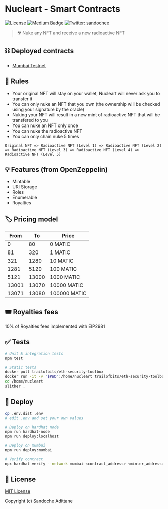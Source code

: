 # Nucleart - Smart Contracts

[![License](https://img.shields.io/github/license/mashape/apistatus.svg)](./LICENSE)
[![Medium Badge](https://badgen.net/badge/icon/medium?icon=medium&label)](https://medium.com/@sandoche)
[![Twitter: sandochee](https://img.shields.io/twitter/follow/sandochee.svg?style=social)](https://twitter.com/sandochee)

> ☢️ Nuke any NFT and receive a new radioactive NFT

## ⛓️ Deployed contracts

- [Mumbai Testnet](https://mumbai.polygonscan.com/address/0xB9DA8b6334ffDc7188355bF48d929d7077cCA9ea)

## 📜 Rules

- Your original NFT will stay on your wallet, Nucleart will never ask you to transfer it
- You can only nuke an NFT that you own (the ownership will be checked using your signature by the oracle)
- Nuking your NFT will result in a new mint of radioactive NFT that will be transfered to you
- You can nuke an NFT only once
- You can nuke the radioactive NFT
- You can only chain nuke 5 times

```
Original NFT => Radioactive NFT (Level 1) => Radioactive NFT (Level 2) => Radioactive NFT (Level 3) => Radioactive NFT (Level 4) => Radioactive NFT (Level 5)
```

## 💡 Features (from OpenZeppelin)

- Mintable
- URI Storage
- Roles
- Enumerable
- Royalties

## 🏷️ Pricing model

| From  | To    | Price        |
| ----- | ----- | ------------ |
| 0     | 80    | 0 MATIC      |
| 81    | 320   | 1 MATIC      |
| 321   | 1280  | 10 MATIC     |
| 1281  | 5120  | 100 MATIC    |
| 5121  | 13000 | 1000 MATIC   |
| 13001 | 13070 | 10000 MATIC  |
| 13071 | 13080 | 100000 MATIC |

## 🎟️ Royalties fees

10% of Royalties fees implemented with EIP2981

## ✅ Tests

```sh
# Unit & integration tests
npm test

# Static tests
docker pull trailofbits/eth-security-toolbox
docker run -it -v "$PWD":/home/nucleart trailofbits/eth-security-toolbox
cd /home/nucleart
slither .
```

## 🚀 Deploy

```sh
cp .env.dist .env
# edit .env and set your own values

# Deploy on hardhat node
npm run hardhat-node
npm run deploy:localhost

# Deploy on mumbai
npm run deploy:mumbai

# Verify contract
npx hardhat verify --network mumbai <contract_address> <minter_address>
```

## 📄 License

[MIT License](./LICENSE)

Copyright (c) Sandoche Adittane
